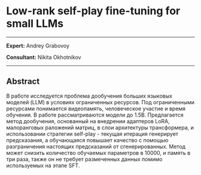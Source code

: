 # Low-rank self-play fine-tuning for small LLMs

----

__Expert:__ Andrey Grabovoy

__Consultant:__ Nikita Okhotnikov

----

## Abstract

В работе исследуется проблема дообучения больших языковых моделей (LLM) в условиях ограниченных ресурсов. Под ограниченными ресурсами понимается видеопамять, человеческое участие и время обучения. В работе рассматриваются модели до 1.5B. Предлагается метод дообучения, основанный на внедрении адаптеров LoRA, малоранговых раложений матриц, в слои архитектуры трансформера, и использовании стратегии self-play - текущая итерация генерирует предсказания, а обучающаяся повышает качество с помощью разграничения настоящих предсказаний от сгенерированных. Метод может снизить количество обучаемых параметров в 10000, и память в три раза, также он не требует размеченных данных помимо используемых на этапе SFT.

